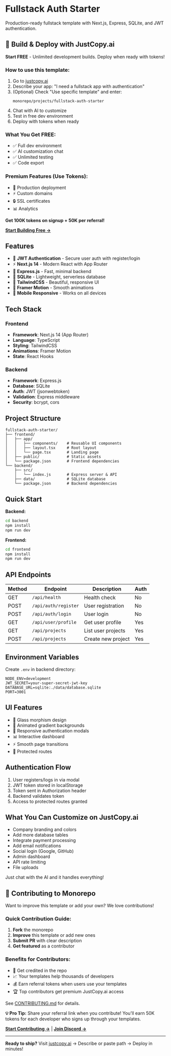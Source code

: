 # Fullstack Auth Starter

Production-ready fullstack template with Next.js, Express, SQLite, and JWT authentication.

## 🚀 Build & Deploy with JustCopy.ai

**Start FREE** - Unlimited development builds. Deploy when ready with tokens!

### How to use this template:

1. Go to [justcopy.ai](https://justcopy.ai)
2. Describe your app: "I need a fullstack app with authentication"
3. (Optional) Check "Use specific template" and enter:
   ```
   monorepo/projects/fullstack-auth-starter
   ```
4. Chat with AI to customize
5. Test in free dev environment
6. Deploy with tokens when ready

### What You Get FREE:
- ✅ Full dev environment
- ✅ AI customization chat
- ✅ Unlimited testing
- ✅ Code export

### Premium Features (Use Tokens):
- 🚀 Production deployment
- ⚡ Custom domains
- 🔒 SSL certificates
- 📊 Analytics

**Get 100K tokens on signup + 50K per referral!**

**[Start Building Free →](https://justcopy.ai)**

## Features

- 🔐 **JWT Authentication** - Secure user auth with register/login
- ⚡ **Next.js 14** - Modern React with App Router
- 🚀 **Express.js** - Fast, minimal backend
- 💾 **SQLite** - Lightweight, serverless database
- 🎨 **TailwindCSS** - Beautiful, responsive UI
- 🌊 **Framer Motion** - Smooth animations
- 📱 **Mobile Responsive** - Works on all devices

## Tech Stack

### Frontend
- **Framework**: Next.js 14 (App Router)
- **Language**: TypeScript
- **Styling**: TailwindCSS
- **Animations**: Framer Motion
- **State**: React Hooks

### Backend
- **Framework**: Express.js
- **Database**: SQLite
- **Auth**: JWT (jsonwebtoken)
- **Validation**: Express middleware
- **Security**: bcrypt, cors

## Project Structure

```
fullstack-auth-starter/
├── frontend/
│   ├── app/
│   │   ├── components/    # Reusable UI components
│   │   ├── layout.tsx     # Root layout
│   │   └── page.tsx       # Landing page
│   ├── public/            # Static assets
│   └── package.json       # Frontend dependencies
└── backend/
    ├── src/
    │   └── index.js       # Express server & API
    ├── data/              # SQLite database
    └── package.json       # Backend dependencies
```

## Quick Start

**Backend:**
```bash
cd backend
npm install
npm run dev
```

**Frontend:**
```bash
cd frontend  
npm install
npm run dev
```

## API Endpoints

| Method | Endpoint | Description | Auth |
|--------|----------|-------------|------|
| GET | `/api/health` | Health check | No |
| POST | `/api/auth/register` | User registration | No |
| POST | `/api/auth/login` | User login | No |
| GET | `/api/user/profile` | Get user profile | Yes |
| GET | `/api/projects` | List user projects | Yes |
| POST | `/api/projects` | Create new project | Yes |

## Environment Variables

Create `.env` in backend directory:

```env
NODE_ENV=development
JWT_SECRET=your-super-secret-jwt-key
DATABASE_URL=sqlite:./data/database.sqlite
PORT=3001
```

## UI Features

- 🎨 Glass morphism design
- 🌈 Animated gradient backgrounds
- 📱 Responsive authentication modals
- 📊 Interactive dashboard
- ⚡ Smooth page transitions
- 🔐 Protected routes

## Authentication Flow

1. User registers/logs in via modal
2. JWT token stored in localStorage
3. Token sent in Authorization header
4. Backend validates token
5. Access to protected routes granted

## What You Can Customize on JustCopy.ai

- Company branding and colors
- Add more database tables
- Integrate payment processing
- Add email notifications
- Social login (Google, GitHub)
- Admin dashboard
- API rate limiting
- File uploads

Just chat with the AI and it handles everything!

## 🤝 Contributing to Monorepo

Want to improve this template or add your own? We love contributions!

### Quick Contribution Guide:
1. **Fork** the monorepo
2. **Improve** this template or add new ones
3. **Submit PR** with clear description
4. **Get featured** as a contributor

### Benefits for Contributors:
- 🌟 Get credited in the repo
- 📈 Your templates help thousands of developers
- 💰 Earn referral tokens when users use your templates
- 🏆 Top contributors get premium JustCopy.ai access

See [CONTRIBUTING.md](../../CONTRIBUTING.md) for details.

**💡 Pro Tip:** Share your referral link when you contribute! You'll earn 50K tokens for each developer who signs up through your templates.

**[Start Contributing →](https://github.com/justcopyai/monorepo)** | **[Join Discord →](https://discord.gg/4yRrqHqG6W)**

---

**Ready to ship?** Visit [justcopy.ai](https://justcopy.ai) → Describe or paste path → Deploy in minutes!